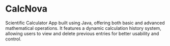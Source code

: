 # CalcNova
Scientific Calculator App built using Java, offering both basic and advanced mathematical operations. It features a dynamic calculation history system, allowing users to view and delete previous entries for better usability and control.
